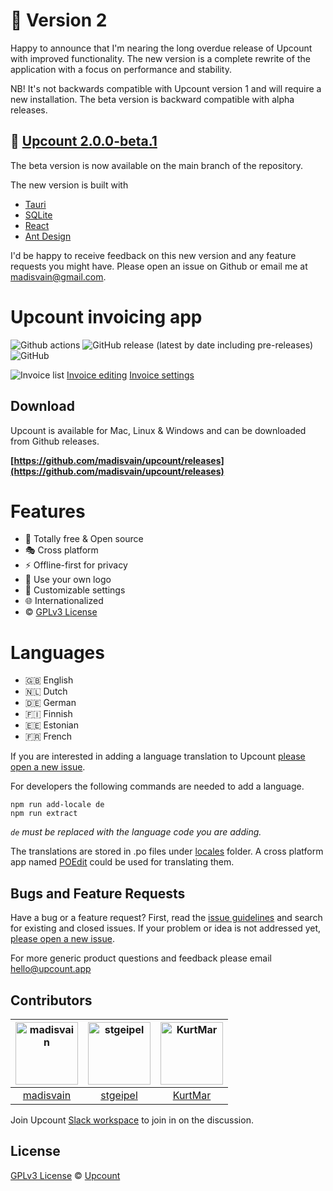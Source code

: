
# 📣 Version 2

Happy to announce that I'm nearing the long overdue release of Upcount with improved functionality. The new version is a complete rewrite of the application with a focus on performance and stability.

NB! It's not backwards compatible with Upcount version 1 and will require a new installation. The beta version is backward compatible with alpha releases.

## 🚀 [Upcount 2.0.0-beta.1](https://github.com/madisvain/upcount/releases/latest)

The beta version is now available on the main branch of the repository.

The new version is built with

* [Tauri](https://tauri.app/)
* [SQLite](https://www.sqlite.org/index.html)
* [React](https://reactjs.org/)
* [Ant Design](https://ant.design/)

I'd be happy to receive feedback on this new version and any feature requests you might have. Please open an issue on Github or email me at [madisvain@gmail.com](mailto:madisvain@gmail.com).


# Upcount invoicing app

![Github actions](https://github.com/madisvain/upcount/workflows/publish/badge.svg) ![GitHub release (latest by date including pre-releases)](https://img.shields.io/github/v/release/madisvain/upcount?include_prereleases) ![GitHub](https://img.shields.io/github/license/madisvain/upcount)

![Invoice list](https://www.upcount.app/screenshots/invoices.png)
[Invoice editing](https://www.upcount.app/screenshots/invoice-edit.png)
[Invoice settings](https://www.upcount.app/screenshots/settings.png)

## Download

Upcount is available for Mac, Linux & Windows and can be downloaded from Github releases.

**[https://github.com/madisvain/upcount/releases](https://github.com/madisvain/upcount/releases)**

# Features
* 🎯 Totally free & Open source
* 🎭 Cross platform
* ⚡️ Offline-first for privacy
* 👾 Use your own logo
* 🍭 Customizable settings
* 🌐 Internationalized
* ©️ [GPLv3 License](https://github.com/madisvain/upcount/blob/main/LICENSE)

# Languages
* 🇬🇧 English
* 🇳🇱 Dutch
* 🇩🇪 German
* 🇫🇮 Finnish 
* 🇪🇪 Estonian
* 🇫🇷 French

If you are interested in adding a language translation to Upcount [please open a new issue](https://github.com/madisvain/upcount/issues).

For developers the following commands are needed to add a language.

```shell
npm run add-locale de
npm run extract
```

_`de` must be replaced with the language code you are adding._

The translations are stored in .po files under [locales](https://github.com/madisvain/upcount/tree/main/src/locales) folder. A cross platform app named [POEdit](https://poedit.net/) could be used for translating them.

## Bugs and Feature Requests

Have a bug or a feature request? First, read the [issue guidelines](https://github.com/madisvain/upcount/blob/main/CONTRIBUTING.md#using-the-issue-tracker) and search for existing and closed issues. If your problem or idea is not addressed yet, [please open a new issue](https://github.com/madisvain/upcount/issues).

For more generic product questions and feedback please email [hello@upcount.app](mailto:hello@upcount.app)


## Contributors

[<img alt="madisvain" src="https://avatars2.githubusercontent.com/u/727994?v=4&s=200" width="100">](https://github.com/madisvain) |[<img alt="stgeipel" src="https://avatars3.githubusercontent.com/u/46808966?v=4&s=200" width="100">](https://github.com/stgeipel) |[<img alt="KurtMar" src="https://avatars1.githubusercontent.com/u/10009649?v=4&s=200" width="100">](https://github.com/KurtMar) |
:---:|:---:|:---:|
[madisvain](https://github.com/madisvain)|[stgeipel](https://github.com/stgeipel)|[KurtMar](https://github.com/KurtMar)|

Join Upcount [Slack workspace](https://join.slack.com/t/upcount/shared_invite/enQtOTY0Nzk5NTgzMjQ5LThlMWE3Y2YyNGY1MTc3M2Y1YmQ4YTdmZDYyNmJlYzBiNmQ0NTFhYjBkNzNjZjIwNWNlZDY2OTdiN2UwYzc3YWU) to join in on the discussion.

## License

[GPLv3 License](https://github.com/madisvain/upcount/blob/main/LICENSE) &copy; [Upcount](https://upcount.app)
